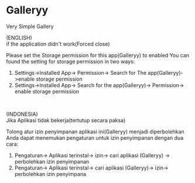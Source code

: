 # Galleryy
Very Simple Gallery

(ENGLISH)</br>
if the application didn't work(Forced close)

Please set the Storage permission for this app(Galleryy) to enabled
You can found the setting for storage permission in two ways:
1. Settings->Installed App-> Permission-> Search for The app(Galleryy)->enable storage permission
2. Settings->Installed App-> Search for the app(Galleryy)-> Permission-> enable storage permission
</br>                                                       

(INDONESIA)</br>
Jika Aplikasi tidak bekerja(tertutup secara paksa)

Tolong atur izin penyimpanan aplikasi ini(Galleryy) menjadi diperbolehkan 
Anda dapat menemukan pengaturan untuk izin penyimpanan dengan dua cara:
1. Pengaturan-> Aplikasi terinstal-> izin-> cari aplikasi (Galleryy) -> perbolehkan izin penyimpanan
2. Pengaturan-> Aplikasi terinstal-> cari aplikasi (Galleryy)-> izin-> perbolehkan izin penyimpana
